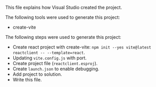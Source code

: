 This file explains how Visual Studio created the project.

The following tools were used to generate this project:
- create-vite

The following steps were used to generate this project:
- Create react project with create-vite: `npm init --yes vite@latest reactclient -- --template=react`.
- Updating `vite.config.js` with port.
- Create project file (`reactclient.esproj`).
- Create `launch.json` to enable debugging.
- Add project to solution.
- Write this file.
